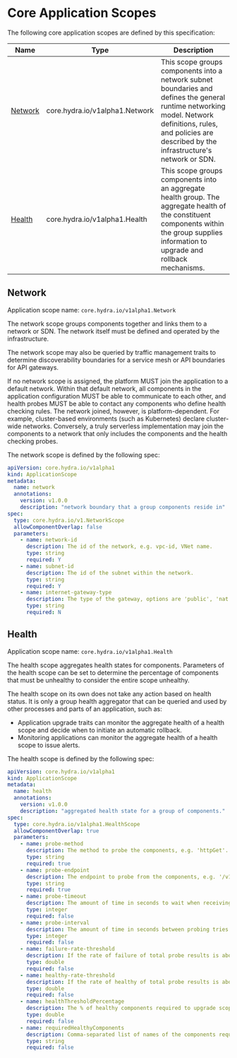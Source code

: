# Core Application Scopes

The following core application scopes are defined by this specification:

| Name | Type | Description |
|-----------|------|----------|
|[Network](#network)|core.hydra.io/v1alpha1.Network | This scope groups components into a network subnet boundaries and defines the general runtime networking model. Network definitions, rules, and policies are described by the infrastructure's network or SDN.
|[Health](#health)|core.hydra.io/v1alpha1.Health | This scope groups components into an aggregate health group. The aggregate health of the constituent components within the group supplies information to upgrade and rollback mechanisms.  |

## Network

Application scope name: `core.hydra.io/v1alpha1.Network`

The network scope groups components together and links them to a network or SDN. The network itself must be defined and operated by the infrastructure.

The network scope may also be queried by traffic management traits to determine discoverability boundaries for a service mesh or API boundaries for API gateways.

If no network scope is assigned, the platform MUST join the application to a default network. Within that default network, all components in the application configuration MUST be able to communicate to each other, and health probes MUST be able to contact any components who define health checking rules. The network joined, however, is platform-dependent. For example, cluster-based environments (such as Kubernetes) declare cluster-wide networks. Conversely, a truly serverless implementation may join the components to a network that only includes the components and the health checking probes.

The network scope is defined by the following spec:

```yaml
apiVersion: core.hydra.io/v1alpha1
kind: ApplicationScope
metadata:
  name: network
  annotations:
    version: v1.0.0
    description: "network boundary that a group components reside in"
spec:
  type: core.hydra.io/v1.NetworkScope
  allowComponentOverlap: false
  parameters:
    - name: network-id
      description: The id of the network, e.g. vpc-id, VNet name.
      type: string
      required: Y
    - name: subnet-id
      description: The id of the subnet within the network.
      type: string
      required: Y
    - name: internet-gateway-type
      description: The type of the gateway, options are 'public', 'nat'. Empty string means no gateway.
      type: string
      required: N
```

## Health

Application scope name: `core.hydra.io/v1alpha1.Health`

The health scope aggregates health states for components. Parameters of the health scope can be set to determine the percentage of components that must be unhealthy to consider the entire scope unhealthy.

The health scope on its own does not take any action based on health status. It is only a group health aggregator that can be queried and used by other processes and parts of an application, such as:

- Application upgrade traits can monitor the aggregate health of a health scope and decide when to initiate an automatic rollback.
- Monitoring applications can monitor the aggregate health of a health scope to issue alerts.

The health scope is defined by the following spec:

```yaml
apiVersion: core.hydra.io/v1alpha1
kind: ApplicationScope
metadata:
  name: health
  annotations:
    version: v1.0.0
    description: "aggregated health state for a group of components."
spec:
  type: core.hydra.io/v1alpha1.HealthScope
  allowComponentOverlap: true
  parameters:
    - name: probe-method
      description: The method to probe the components, e.g. 'httpGet'.
      type: string
      required: true
    - name: probe-endpoint
      description: The endpoint to probe from the components, e.g. '/v1/health'.
      type: string
      required: true
    - name: probe-timeout
      description: The amount of time in seconds to wait when receiving a response before marked failure.
      type: integer
      required: false
    - name: probe-interval
      description: The amount of time in seconds between probing tries.
      type: integer
      required: false
    - name: failure-rate-threshold
      description: If the rate of failure of total probe results is above this threshold, declared 'failed'.
      type: double
      required: false
    - name: healthy-rate-threshold
      description: If the rate of healthy of total probe results is above this threshold, declared 'healthy'.
      type: double
      required: false
    - name: healthThresholdPercentage
      description: The % of healthy components required to upgrade scope
      type: double
      required: false
    - name: requiredHealthyComponents
      description: Comma-separated list of names of the components required to be healthy for the scope to be health.
      type: string
      required: false
```
